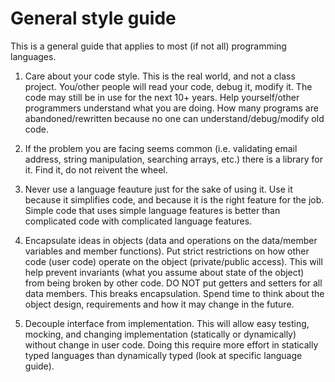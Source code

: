 General style guide
====================

This is a general guide that applies to most (if not all) programming languages.

1. Care about your code style. This is the real world, and not a class project. You/other people will read your code, debug it, modify it. The code may still be in use for the next 10+ years. Help yourself/other programmers understand what you are doing. How many programs are abandoned/rewritten because no one can understand/debug/modify old code.

2. If the problem you are facing seems common (i.e. validating email address, string manipulation, searching arrays, etc.) 
there is a library for it. Find it, do not reivent the wheel.

3. Never use a language feauture just for the sake of using it. Use it because it simplifies code, and because it is the right feature for the job. Simple code that uses simple language features is better than complicated code with complicated language features.

4. Encapsulate ideas in objects (data and operations on the data/member variables and member functions). Put strict restrictions on how other code (user code) operate on the object (private/public access). This will help prevent invariants (what you assume about state of the object) from being broken by other code. DO NOT put getters and setters for all data members. This breaks encapsulation. Spend time to think about the object design, requirements and how it may change in the future.

5. Decouple interface from implementation. This will allow easy testing, mocking, and changing implementation (statically or dynamically) without change in user code. Doing this require more effort in statically typed languages than dynamically typed (look at specific language guide). 

